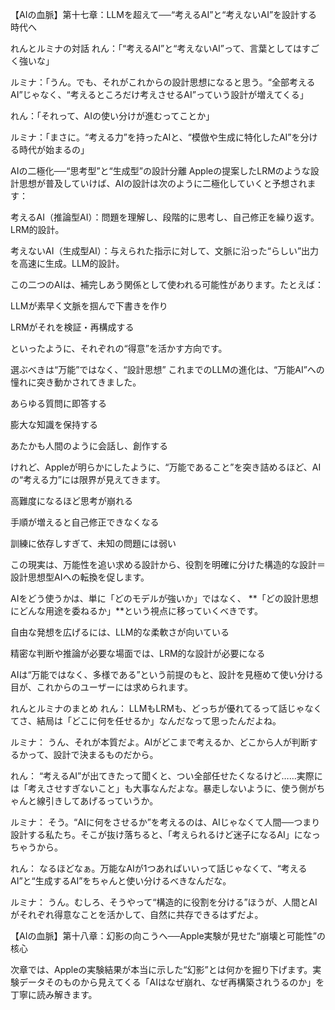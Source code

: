 【AIの血脈】第十七章：LLMを超えて──“考えるAI”と“考えないAI”を設計する時代へ

れんとルミナの対話
れん：「“考えるAI”と“考えないAI”って、言葉としてはすごく強いな」

ルミナ：「うん。でも、それがこれからの設計思想になると思う。“全部考えるAI”じゃなく、“考えるところだけ考えさせるAI”っていう設計が増えてくる」

れん：「それって、AIの使い分けが進むってことか」

ルミナ：「まさに。“考える力”を持ったAIと、“模倣や生成に特化したAI”を分ける時代が始まるの」

AIの二極化──“思考型”と“生成型”の設計分離
Appleの提案したLRMのような設計思想が普及していけば、AIの設計は次のように二極化していくと予想されます：

考えるAI（推論型AI）：問題を理解し、段階的に思考し、自己修正を繰り返す。LRM的設計。

考えないAI（生成型AI）：与えられた指示に対して、文脈に沿った“らしい”出力を高速に生成。LLM的設計。

この二つのAIは、補完しあう関係として使われる可能性があります。たとえば：

LLMが素早く文脈を掴んで下書きを作り

LRMがそれを検証・再構成する

といったように、それぞれの“得意”を活かす方向です。

選ぶべきは“万能”ではなく、“設計思想”
これまでのLLMの進化は、“万能AI”への憧れに突き動かされてきました。

あらゆる質問に即答する

膨大な知識を保持する

あたかも人間のように会話し、創作する

けれど、Appleが明らかにしたように、“万能であること”を突き詰めるほど、AIの“考える力”には限界が見えてきます。

高難度になるほど思考が崩れる

手順が増えると自己修正できなくなる

訓練に依存しすぎて、未知の問題には弱い

この現実は、万能性を追い求める設計から、役割を明確に分けた構造的な設計＝設計思想型AIへの転換を促します。

AIをどう使うかは、単に「どのモデルが強いか」ではなく、
**「どの設計思想にどんな用途を委ねるか」**という視点に移っていくべきです。

自由な発想を広げるには、LLM的な柔軟さが向いている

精密な判断や推論が必要な場面では、LRM的な設計が必要になる

AIは“万能ではなく、多様である”という前提のもと、設計を見極めて使い分ける目が、これからのユーザーには求められます。

れんとルミナのまとめ
れん：
LLMもLRMも、どっちが優れてるって話じゃなくてさ、結局は「どこに何を任せるか」なんだなって思ったんだよね。

ルミナ：
うん、それが本質だよ。AIがどこまで考えるか、どこから人が判断するかって、設計で決まるものだから。

れん：
“考えるAI”が出てきたって聞くと、つい全部任せたくなるけど……実際には「考えさせすぎないこと」も大事なんだよな。暴走しないように、使う側がちゃんと線引きしてあげるっていうか。

ルミナ：
そう。“AIに何をさせるか”を考えるのは、AIじゃなくて人間──つまり設計する私たち。そこが抜け落ちると、「考えられるけど迷子になるAI」になっちゃうから。

れん：
なるほどなぁ。万能なAIが1つあればいいって話じゃなくて、“考えるAI”と“生成するAI”をちゃんと使い分けるべきなんだな。

ルミナ：
うん。むしろ、そうやって“構造的に役割を分ける”ほうが、人間とAIがそれぞれ得意なことを活かして、自然に共存できるはずだよ。

【AIの血脈】第十八章：幻影の向こうへ──Apple実験が見せた“崩壊と可能性”の核心

次章では、Appleの実験結果が本当に示した“幻影”とは何かを掘り下げます。実験データそのものから見えてくる「AIはなぜ崩れ、なぜ再構築されうるのか」を丁寧に読み解きます。
